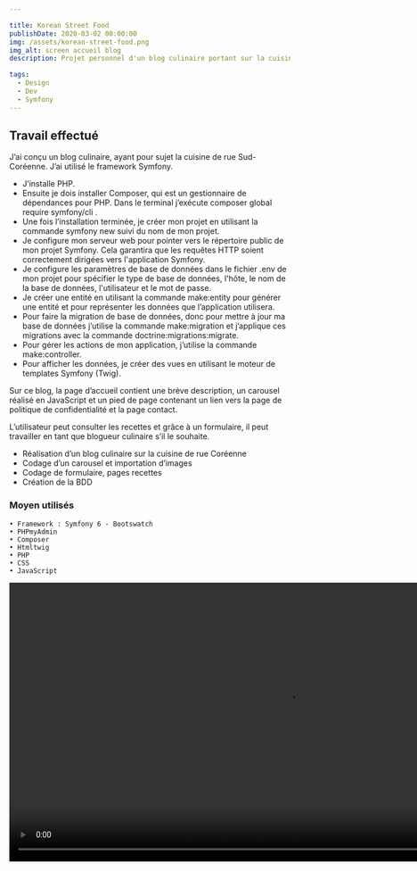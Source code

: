 ```yaml
---

title: Korean Street Food
publishDate: 2020-03-02 00:00:00
img: /assets/korean-street-food.png
img_alt: screen accueil blog
description: Projet personnel d'un blog culinaire portant sur la cuisine de rue Sud-Coréenne

tags:
  - Design
  - Dev
  - Symfony
---
```

## Travail effectué
J’ai conçu un blog culinaire, ayant pour sujet la cuisine de rue Sud-Coréenne. J’ai utilisé le framework Symfony.
- J’installe PHP.
- Ensuite je dois installer Composer, qui est un gestionnaire de dépendances pour PHP. Dans le terminal j’exécute composer global require symfony/cli .
- Une fois l’installation terminée, je créer mon projet en utilisant la commande symfony new suivi du nom de mon projet.
- Je configure mon serveur web pour pointer vers le répertoire public de mon projet Symfony. Cela garantira que les requêtes HTTP soient correctement dirigées vers l'application Symfony.
- Je configure les paramètres de base de données dans le fichier .env de mon projet pour spécifier le type de base de données, l'hôte, le nom de la base de données, l'utilisateur et le mot de passe. 
- Je créer une entité en utilisant  la commande make:entity pour générer une entité et pour représenter les données que l’application utilisera.
- Pour faire la migration de base de données, donc pour mettre à jour ma base de données j’utilise la commande make:migration et j’applique ces migrations avec la commande doctrine:migrations:migrate.
- Pour gérer les actions de mon application, j’utilise la commande make:controller.
- Pour afficher les données, je créer des vues en utilisant le moteur de templates Symfony (Twig).
> 
Sur ce blog, la page d’accueil contient une brève description, un carousel réalisé en JavaScript et un pied de
page contenant un lien vers la page de politique de confidentialité et la page contact.
> 
L’utilisateur peut consulter les recettes et grâce à un formulaire, il peut travailler en tant que blogueur culinaire s’il le souhaite.
>
- Réalisation d’un blog culinaire sur la cuisine de rue Coréenne 
- Codage d’un carousel et importation d’images 
- Codage de formulaire, pages recettes
- Création de la BDD 


### Moyen utilisés
    • Framework : Symfony 6 - Bootswatch
    • PHPmyAdmin
    • Composer
    • Htmltwig 
    • PHP  
    • CSS 
    • JavaScript




<video width="1000" height="500" controls
  src="/assets/korean-street-food-home.mp4"
  type="video/mp4">
  korean-street-food-home
</video>
